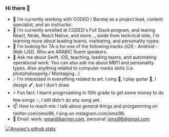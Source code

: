 ### Hi there 👋

- 🔭 I’m currently working with CODED / Barmej as a project lead, content specialist, and an instructor.
- 🌱 I’m currently enrolled at CODED's Full Stack program, and learing React, Node, React Native, and more..., aside from technical side, I'm learning more about leading teams, marketing, and personality types.
- 👯 I’m looking for TA-s for one of the following tracks (iOS - Android - Web (JS)). Who are ARABIC fluent speakers.
- 💬 Ask me about Swift, iOS, teaching, leading teams, and automating operational work. You can also ask me about MBTI and personality types. Also anything related to computer media skills (i.e. photohshopping / Montaging...)
- 🎶 I'm interested in everything related to art. I sing 🎤, I play guitar 🎸, I design 🖌, but I don't draw. 
- ⚡ Fun fact: I learnt progrmaming in  10th grade to get some money to do few songs 🎶, I still didn't do any song yet. 
- 📫 How to reach me: I talk about general things and prorgamming on twitter.com/omsi96, I sing on instagram.com/omsi96.
- 📧 Email: work: omar@barmej.com, personal: omsi96@gmail.com


[![Anurag's github stats](https://github-readme-stats.vercel.app/api?username=omsi96)](https://github.com/anuraghazra/github-readme-stats)

